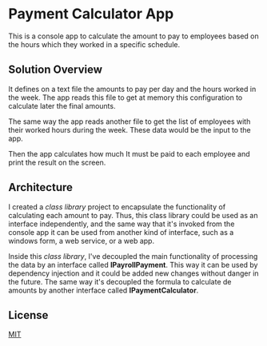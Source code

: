 # Payment Calculator App
This is a console app to calculate the amount to pay to employees based on the hours which they worked in a specific schedule.

## Solution Overview 
It defines on a text file the amounts to pay per day and the hours worked in the week. The app reads this file to get at memory this configuration to calculate later the final amounts.

The same way the app reads another file to get the list of employees with their worked hours during the week. These data would be the input to the app.

Then the app calculates how much It must be paid to each employee and print the result on the screen.

## Architecture
I created a _class library_ project to encapsulate the functionality of calculating each amount to pay. Thus, this class library could be used as an interface independently, and the same way that it's invoked from the console app it can be used from another kind of interface, such as a windows form, a web service, or a web app.

Inside this _class library_, I've decoupled the main functionality of processing the data by an interface called **IPayrollPayment**. This way it can be used by dependency injection and it could be added new changes without danger in the future.
The same way it's decoupled the formula to calculate de amounts by another interface called **IPaymentCalculator**.

## License
[MIT](https://choosealicense.com/licenses/mit/)
